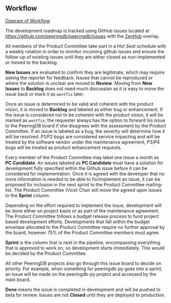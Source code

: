 ## Workflow

[Diagram of Workflow](Product_Committee-Workflow.pdf)

The development roadmap is tracked using GitHub issues located at <https://github.com/peeringdb/peeringdb/issues> with the [ZenHub](https://www.zenhub.com/) overlay.

All members of the Product Committee take part in a _Hot Seat_ schedule with a weekly rotation in order to monitor incoming github issues and ensure the follow-up of existing issues until they are either closed as non-implemented or moved to the backlog. 

**New Issues** are evaluated to confirm they are legitimate, which may require asking the reporter for feedback. Issues that cannot be reproduced or where the solution is unclear are moved to **Review**. Moving from **New Issues** to **Backlog** does not need much discussion as it is easy to move the issue back or mark it as `wontfix` later.

Once an issue is determined to be valid and coherent with the product vision, it is moved to **Backlog** and labeled as either bug or enhancement. If the issue is considered not to be coherent with the product vision, it will be marked as `wontfix`; the requester always has the option to forward his issue to the PeeringDB board if she disagrees with the assessment by the Product Committee.
If an issue is labeled as a bug, the severity will determine how it will be resolved. P1/P2 bugs are considered service impacting and will be treated by the software vendor under the maintenance agreement, P3/P4 bugs will be treated as product enhancement requests.

Every member of the Product Committee may label one issue a month as **PC Candidate**. An issues labeled as **PC Candidate** must have a solution for development fully specified within the Github issue before it can be considered for implementation. Once it is agreed with the developer that no more information is needed to be able to fix/implement an issue, it can be proposed for inclusion in the next sprint to the Product Committee mailing-list. The Product Committee (Vice) Chair will move the agreed upon issues to the **Sprint** column.

Depending on the effort required to implement the issue, development will be done either on project basis or as part of the maintenance agreement. The Product Committee follows a budget release process to fund project based development efforts. Developments that fall within the budget envelope allocated to the Product Committee require no further approval by the board, however 75% of the Product Committee members must agree. 

**Sprint** is the column that is next in the pipeline, encompassing everything that is approved to work on, so development starts immediately. This would be decided by the Product Committee.

All other PeeringDB projects also go through this issue board to decide on priority. For example, when something for peeringdb-py goes into a sprint, an issue will be made on the peeringdb-py project and accessed by the main board.

**Done** means the issue is completed in development and will be pushed to beta for review. Issues are not **Closed** until they are deployed to production.